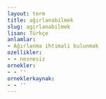 ```yaml
---
layout: term
title: ağırlanabilmek
slug: agirlanabilmek
lisan: Türkçe
anlamlar:
- Ağırlanma ihtimali bulunmak
ozellikler:
- - nesnesiz
ornekler:
- - ''
orneklerkaynak:
- - ''
---
```

